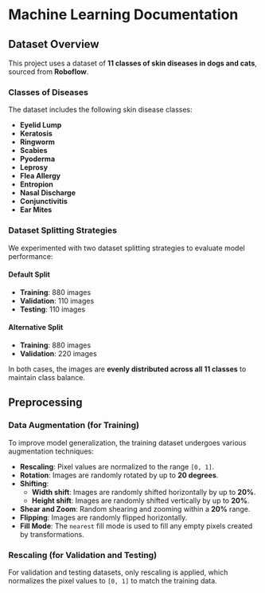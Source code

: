 # Machine Learning Documentation

## Dataset Overview

This project uses a dataset of **11 classes of skin diseases in dogs and cats**, sourced from **Roboflow**.

### Classes of Diseases

The dataset includes the following skin disease classes:

- **Eyelid Lump**
- **Keratosis**
- **Ringworm**
- **Scabies**
- **Pyoderma**
- **Leprosy**
- **Flea Allergy**
- **Entropion**
- **Nasal Discharge**
- **Conjunctivitis**
- **Ear Mites**

### Dataset Splitting Strategies

We experimented with two dataset splitting strategies to evaluate model performance:

#### **Default Split**
- **Training**: 880 images
- **Validation**: 110 images
- **Testing**: 110 images

#### **Alternative Split**
- **Training**: 880 images
- **Validation**: 220 images

In both cases, the images are **evenly distributed across all 11 classes** to maintain class balance.

## Preprocessing

### Data Augmentation (for Training)
To improve model generalization, the training dataset undergoes various augmentation techniques:

- **Rescaling**: Pixel values are normalized to the range `[0, 1]`.
- **Rotation**: Images are randomly rotated by up to **20 degrees**.
- **Shifting**:
  - **Width shift**: Images are randomly shifted horizontally by up to **20%**.
  - **Height shift**: Images are randomly shifted vertically by up to **20%**.
- **Shear and Zoom**: Random shearing and zooming within a **20%** range.
- **Flipping**: Images are randomly flipped horizontally.
- **Fill Mode**: The `nearest` fill mode is used to fill any empty pixels created by transformations.

### Rescaling (for Validation and Testing)
For validation and testing datasets, only rescaling is applied, which normalizes the pixel values to `[0, 1]` to match the training data.

